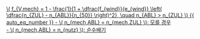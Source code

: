 <a href="/eco2_guide_center/1.%20ECO2%20Logic%20Guide/Hee1_Equation_List.html" class="equation-link" target="_blank" rel="noopener noreferrer">
  \( f_{V,mech} = 1 - \frac{1}{1 + \dfrac{f_{wind}}{e_{wind}} \left( \dfrac{n_{ZUL} - n_{ABL}}{n_{50}} \right)^2}, \quad n_{ABL} > n_{ZUL} \) {{ auto_eq_number }}
  <span class="note">- \( n_{mech,ABL} = n_{mech,ZUL} \): 모를 경우<br>
  - \( n_{mech,ABL} = n_{nutz} \): 순수배기</span>
</a>

